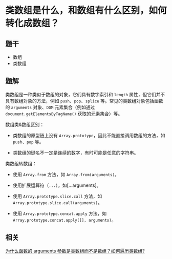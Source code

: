 # 类数组是什么，和数组有什么区别，如何转化成数组？

## 题干

- 数组
- 类数组

## 题解

类数组是一种类似于数组的对象，它们具有数字索引和 `length` 属性，但它们并不具有数组对象的方法，例如 `push`、`pop`、`splice` 等。常见的类数组对象包括函数的 `arguments` 对象、`DOM` 元素集合（例如通过 `document.getElementsByTagName()` 获取的元素集合）等。


数组类&数组区别：

- 类数组的原型链上没有 `Array.prototype`，因此不能直接调用数组的方法，如 `push`、`pop` 等。

- 类数组的键名不一定是连续的数字，有时可能是任意的字符串。


类数组转数组：

- 使用 `Array.from` 方法，如 `Array.from(arguments)`。

- 使用扩展运算符（`...`），如[…arguments]。

- 使用 `Array.prototype.slice.call` 方法，如 `Array.prototype.slice.call(arguments)`。

- 使用 `Array.prototype.concat.apply` 方法，如 `Array.prototype.concat.apply([], arguments)`。



## 相关

[为什么函数的 arguments 参数是类数组而不是数组？如何遍历类数组?](./040050_arguments_is_classarray.md)